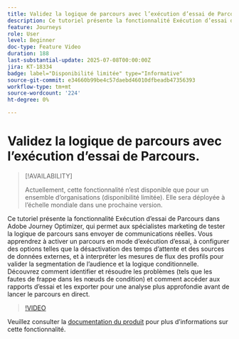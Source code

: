 ```yaml
---
title: Validez la logique de parcours avec l’exécution d’essai de Parcours dans Adobe Journey Optimizer.
description: Ce tutoriel présente la fonctionnalité Exécution d’essai de Parcours dans Adobe Journey Optimizer, qui permet aux spécialistes marketing de tester la logique de parcours sans envoyer de communications réelles. Vous apprendrez à activer un parcours en mode d’exécution d’essai, à configurer des options telles que la désactivation des temps d’attente et des sources de données externes, et à interpréter les mesures de flux des profils pour valider la segmentation de l’audience et la logique conditionnelle. Découvrez comment identifier et résoudre les problèmes (tels que les fautes de frappe dans les nœuds de condition) et comment accéder aux rapports d’essai et les exporter pour une analyse plus approfondie avant de lancer le parcours en direct.
feature: Journeys
role: User
level: Beginner
doc-type: Feature Video
duration: 188
last-substantial-update: 2025-07-08T00:00:00Z
jira: KT-18334
badge: label="Disponibilité limitée" type="Informative"
source-git-commit: e34660b99be4c57daebd46010dfbeadb47356393
workflow-type: tm+mt
source-wordcount: '224'
ht-degree: 0%

---
```



# Validez la logique de parcours avec l’exécution d’essai de Parcours.

>[!AVAILABILITY]
>
>Actuellement, cette fonctionnalité n’est disponible que pour un ensemble d’organisations (disponibilité limitée). Elle sera déployée à l’échelle mondiale dans une prochaine version.

Ce tutoriel présente la fonctionnalité Exécution d’essai de Parcours dans Adobe Journey Optimizer, qui permet aux spécialistes marketing de tester la logique de parcours sans envoyer de communications réelles. Vous apprendrez à activer un parcours en mode d’exécution d’essai, à configurer des options telles que la désactivation des temps d’attente et des sources de données externes, et à interpréter les mesures de flux des profils pour valider la segmentation de l’audience et la logique conditionnelle. Découvrez comment identifier et résoudre les problèmes (tels que les fautes de frappe dans les nœuds de condition) et comment accéder aux rapports d’essai et les exporter pour une analyse plus approfondie avant de lancer le parcours en direct.

>[!VIDEO](https://video.tv.adobe.com/v/3464684/?learn=on&enablevpops&captions=fre_fr)

Veuillez consulter la [documentation du produit](https://experienceleague.adobe.com/fr/docs/journey-optimizer/using/orchestrate-journeys/create-journey/journey-dry-run) pour plus d’informations sur cette fonctionnalité.
